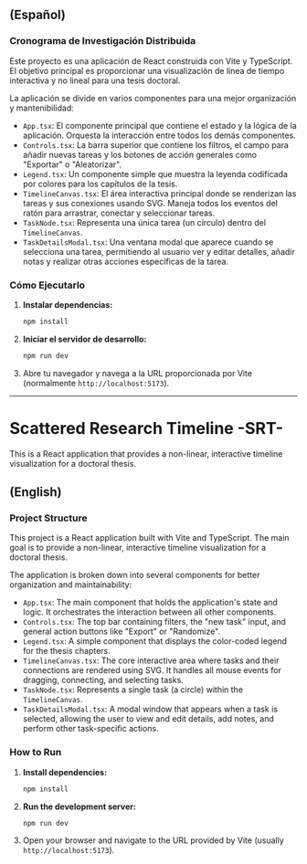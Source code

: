 ## (Español)

### Cronograma de Investigación Distribuida 

Este proyecto es una aplicación de React construida con Vite y TypeScript. El objetivo principal es proporcionar una visualización de línea de tiempo interactiva y no lineal para una tesis doctoral.

La aplicación se divide en varios componentes para una mejor organización y mantenibilidad:

*   `App.tsx`: El componente principal que contiene el estado y la lógica de la aplicación. Orquesta la interacción entre todos los demás componentes.
*   `Controls.tsx`: La barra superior que contiene los filtros, el campo para añadir nuevas tareas y los botones de acción generales como "Exportar" o "Aleatorizar".
*   `Legend.tsx`: Un componente simple que muestra la leyenda codificada por colores para los capítulos de la tesis.
*   `TimelineCanvas.tsx`: El área interactiva principal donde se renderizan las tareas y sus conexiones usando SVG. Maneja todos los eventos del ratón para arrastrar, conectar y seleccionar tareas.
*   `TaskNode.tsx`: Representa una única tarea (un círculo) dentro del `TimelineCanvas`.
*   `TaskDetailsModal.tsx`: Una ventana modal que aparece cuando se selecciona una tarea, permitiendo al usuario ver y editar detalles, añadir notas y realizar otras acciones específicas de la tarea.

### Cómo Ejecutarlo

1.  **Instalar dependencias:**
    ```bash
    npm install
    ```
2.  **Iniciar el servidor de desarrollo:**
    ```bash
    npm run dev
    ```
3.  Abre tu navegador y navega a la URL proporcionada por Vite (normalmente `http://localhost:5173`).

---

# Scattered Research Timeline -SRT-

This is a React application that provides a non-linear, interactive timeline visualization for a doctoral thesis.

## (English)

### Project Structure

This project is a React application built with Vite and TypeScript. The main goal is to provide a non-linear, interactive timeline visualization for a doctoral thesis.

The application is broken down into several components for better organization and maintainability:

*   `App.tsx`: The main component that holds the application's state and logic. It orchestrates the interaction between all other components.
*   `Controls.tsx`: The top bar containing filters, the "new task" input, and general action buttons like "Export" or "Randomize".
*   `Legend.tsx`: A simple component that displays the color-coded legend for the thesis chapters.
*   `TimelineCanvas.tsx`: The core interactive area where tasks and their connections are rendered using SVG. It handles all mouse events for dragging, connecting, and selecting tasks.
*   `TaskNode.tsx`: Represents a single task (a circle) within the `TimelineCanvas`.
*   `TaskDetailsModal.tsx`: A modal window that appears when a task is selected, allowing the user to view and edit details, add notes, and perform other task-specific actions.

### How to Run

1.  **Install dependencies:**
    ```bash
    npm install
    ```
2.  **Run the development server:**
    ```bash
    npm run dev
    ```
3.  Open your browser and navigate to the URL provided by Vite (usually `http://localhost:5173`).



